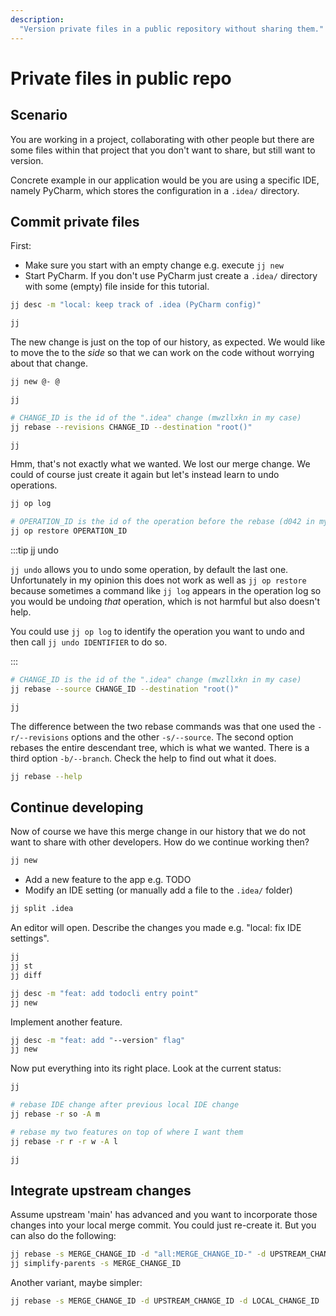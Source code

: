 ```yaml
---
description:
  "Version private files in a public repository without sharing them."
---
```


# Private files in public repo 

## Scenario

You are working in a project, collaborating with other people but there are
some files within that project that you don't want to share, but still want to
version.

Concrete example in our application would be you are using a specific IDE,
namely PyCharm, which stores the configuration in a `.idea/` directory.


## Commit private files

First:

* Make sure you start with an empty change e.g. execute `jj new`
* Start PyCharm. If you don't use PyCharm just create a `.idea/` directory with
  some (empty) file inside for this tutorial.

```bash title="Describe your change"
jj desc -m "local: keep track of .idea (PyCharm config)"
```

```bash title="Current state"
jj
```

The new change is just on the top of our history, as expected. We would like to
move the to the _side_ so that we can work on the code without worrying about
that change.

```bash title="Move the change out of the way"
jj new @- @
```

```bash title="Current state"
jj
```

```bash title="Rebase the change onto the root"
# CHANGE_ID is the id of the ".idea" change (mwzllxkn in my case)
jj rebase --revisions CHANGE_ID --destination "root()"
```

```bash title="Current state"
jj
```

Hmm, that's not exactly what we wanted. We lost our merge change. We could of
course just create it again but let's instead learn to undo operations.

```bash title="Look at the operation history"
jj op log
```

```bash title="Restore a past state of the repository"
# OPERATION_ID is the id of the operation before the rebase (d042 in my case)
jj op restore OPERATION_ID 
```

:::tip jj undo

`jj undo` allows you to undo some operation, by default the last one.
Unfortunately in my opinion this does not work as well as `jj op restore`
because sometimes a command like `jj log` appears in the operation log so you
would be undoing _that_ operation, which is not harmful but also doesn't help.

You could use `jj op log` to identify the operation you want to undo and then
call `jj undo IDENTIFIER` to do so.

:::


```bash title="Perform the rebase we want"
# CHANGE_ID is the id of the ".idea" change (mwzllxkn in my case)
jj rebase --source CHANGE_ID --destination "root()"
```

```bash title="Current state"
jj
```

The difference between the two rebase commands was that one used the
`-r/--revisions` options and the other `-s/--source`. The second option rebases
the entire descendant tree, which is what we wanted. There is a third option
`-b/--branch`. Check the help to find out what it does.

```bash
jj rebase --help
```


## Continue developing

Now of course we have this merge change in our history that we do not want to
share with other developers. How do we continue working then?

```bash
jj new
```

* Add a new feature to the app e.g. TODO
* Modify an IDE setting (or manually add a file to the `.idea/` folder)

```bash
jj split .idea
```

An editor will open. Describe the changes you made e.g. "local: fix IDE
settings".

```bash title="Look at the result"
jj
jj st
jj diff
```

```bash
jj desc -m "feat: add todocli entry point"
jj new
```

Implement another feature.


```bash
jj desc -m "feat: add "--version" flag"
jj new
```

Now put everything into its right place. Look at the current status:

```bash
jj
```

```bash
# rebase IDE change after previous local IDE change
jj rebase -r so -A m
```

```bash
# rebase my two features on top of where I want them
jj rebase -r r -r w -A l
```

```bash
jj
```


## Integrate upstream changes

Assume upstream 'main' has advanced and you want to incorporate those changes
into your local merge commit. You could just re-create it. But you can also do
the following:

```bash
jj rebase -s MERGE_CHANGE_ID -d "all:MERGE_CHANGE_ID-" -d UPSTREAM_CHANGE_ID
jj simplify-parents -s MERGE_CHANGE_ID
```

Another variant, maybe simpler:

```bash
jj rebase -s MERGE_CHANGE_ID -d UPSTREAM_CHANGE_ID -d LOCAL_CHANGE_ID
```
